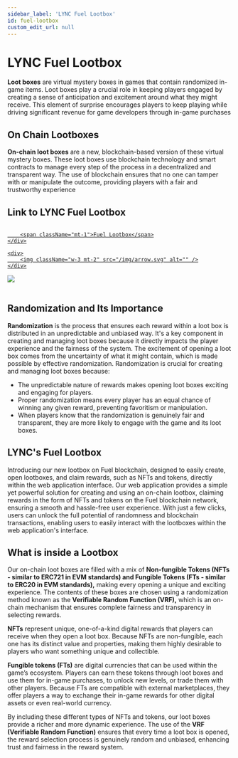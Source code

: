 ```yaml
---
sidebar_label: 'LYNC Fuel Lootbox'
id: fuel-lootbox
custom_edit_url: null
---
```

# LYNC Fuel Lootbox
**Loot boxes** are virtual mystery boxes in games that contain randomized in-game items. Loot boxes play a crucial role in keeping players engaged by creating a sense of anticipation and excitement around what they might receive. This element of surprise encourages players to keep playing while driving significant revenue for game developers through in-game purchases

## On Chain Lootboxes
**On-chain loot boxes** are a new, blockchain-based version of these virtual mystery boxes. These loot boxes use blockchain technology and smart contracts to manage every step of the process in a decentralized and transparent way. The use of blockchain ensures that no one can tamper with or manipulate the outcome, providing players with a fair and trustworthy experience

## Link to LYNC Fuel Lootbox
<a href="https://fuel-lootbox.lync.world/" target="_blank" className="mb-5 w-full border-[0.5px] hover:border-[rgb(135,135,135)] cursor-pointer border-[rgb(91,91,91)] border-solid rounded-[.25rem] flex items-center justify-between px-5 py-2">
    <div className="flex items-center gap-4">
        <img className="w-10" src="/img/lync-logo.png" alt="" />

        <span className="mt-1">Fuel Lootbox</span>
    </div>

    <div>
        <img className="w-3 mt-2" src="/img/arrow.svg" alt="" />
    </div>
</a>

<div className="flex flex-col items-center">
    <img className="w-[80%]" src="/img/FUEL/lootbox/lootbox.webp"/>
    <!-- <span className="font-bold text-[rgb(192,192,192)]">LYNC's NFT Deployer on Fuel Blockchain Network</span> -->
</div>
<br/>

## Randomization and Its Importance
**Randomization** is the process that ensures each reward within a loot box is distributed in an unpredictable and unbiased way. It's a key component in creating and managing loot boxes because it directly impacts the player experience and the fairness of the system. The excitement of opening a loot box comes from the uncertainty of what it might contain, which is made possible by effective randomization. Randomization is crucial for creating and managing loot boxes because:

* The unpredictable nature of rewards makes opening loot boxes exciting and engaging for players.
* Proper randomization means every player has an equal chance of winning any given reward, preventing favoritism or manipulation.
* When players know that the randomization is genuinely fair and transparent, they are more likely to engage with the game and its loot boxes.

## LYNC's Fuel Lootbox
Introducing our new lootbox on Fuel blockchain, designed to easily create, open lootboxes, and claim rewards, such as NFTs and tokens, directly within the web application interface. Our web application provides a simple yet powerful solution for creating and using an on-chain lootbox, claiming rewards in the form of NFTs and tokens on the Fuel blockchain network, ensuring a smooth and hassle-free user experience. With just a few clicks, users can unlock the full potential of randomness and blockchain transactions, enabling users to easily interact with the lootboxes within the web application's interface.

## What is inside a Lootbox
Our on-chain loot boxes are filled with a mix of **Non-fungible Tokens (NFTs - similar to ERC721 in EVM standards) and Fungible Tokens (FTs - similar to ERC20 in EVM standards),** making every opening a unique and exciting experience. The contents of these boxes are chosen using a randomization method known as the **Verifiable Random Function (VRF),** which is an on-chain mechanism that ensures complete fairness and transparency in selecting rewards.

**NFTs** represent unique, one-of-a-kind digital rewards that players can receive when they open a loot box. Because NFTs are non-fungible, each one has its distinct value and properties, making them highly desirable to players who want something unique and collectible.

**Fungible tokens (FTs)** are digital currencies that can be used within the game’s ecosystem. Players can earn these tokens through loot boxes and use them for in-game purchases, to unlock new levels, or trade them with other players. Because FTs are compatible with external marketplaces, they offer players a way to exchange their in-game rewards for other digital assets or even real-world currency.

By including these different types of NFTs and tokens, our loot boxes provide a richer and more dynamic experience. The use of the **VRF (Verifiable Random Function)** ensures that every time a loot box is opened, the reward selection process is genuinely random and unbiased, enhancing trust and fairness in the reward system.